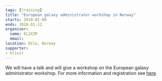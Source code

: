 ```yaml
---
tags: [training]
title: "European galaxy administrator workshop in Norway"
starts: 2018-01-08
ends: 2018-01-12
organiser:
  name: ELIXIR
  email:
location: Oslo, Norway
supporter:
- elixir
---
```


We will have a talk and will give a workshop on the European galaxy administrator workshop. For more information and registration see [here](https://www.elixir-europe.org/events/european-galaxy-administrator-workshop).
